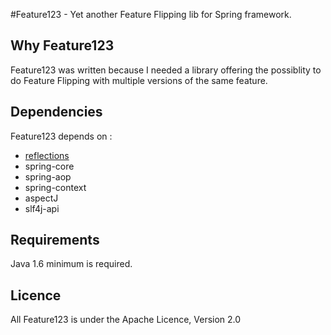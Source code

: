 #Feature123 - Yet another Feature Flipping lib for Spring framework.

## Why Feature123
Feature123 was written because I needed a library offering the possiblity to do Feature Flipping with multiple versions of the same feature.

## Dependencies
Feature123 depends on :

- [reflections](https://github.com/ronmamo/reflections)
- spring-core
- spring-aop
- spring-context
- aspectJ
- slf4j-api

## Requirements
Java 1.6 minimum is required.

## Licence
All Feature123 is under the Apache Licence, Version 2.0




